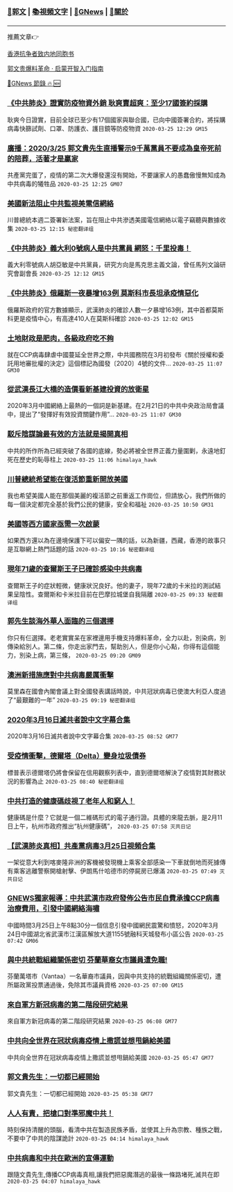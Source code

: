 ###  [:eagle:郭文](https://github.com/ourhimalayas/txt) | [:books:視頻文字](https://github.com/ourhimalayas/txt/blob/master/content/README.md) | [:newspaper:GNews](https://github.com/ourhimalayas/txt/blob/master/content/gnews/README.md) | [:pray:關於](https://github.com/ourhimalayas/home/tree/master/about)
---

推薦文章:point_right:

[香港抗争者致内地同胞书](https://github.com/ourhimalayas/news/blob/master/2019/08/a_letter_from_the_hong_kong_people.md)

[郭文贵爆料革命 · 启蒙开智入门指南](https://github.com/ourhimalayas/txt/issues/1)

[:newspaper:GNews 節錄 :fire: :new:](https://github.com/ourhimalayas/txt/blob/master/content/gnews/README.md) 



### [《中共肺炎》證實防疫物資外銷 耿爽賣超爽：至少17國簽約採購](/content/gnews/1/README.md)

耿爽今日證實，目前全球已至少有17個國家與聯合國，已向中國簽署合約，將採購病毒快篩試劑、口罩、防護衣、護目鏡等防疫物資  `2020-03-25 12:29 GM15`

### [廣播：2020/3/25 郭文貴先生直播警示9千萬黨員不要成為皇帝死前的陪葬，活著才是贏家](/content/gnews/2/README.md)

共產黨完蛋了，疫情的第二次大爆發還沒有開始，不要讓家人的愚蠢傲慢無知成為中共病毒的犧牲品  `2020-03-25 12:25 GM07`

### [美國新法阻止中共監視美電信網絡](/content/gnews/3/README.md)

川普總統本週二簽署新法案，旨在阻止中共滲透美國電信網絡以電子竊聽與數據收集  `2020-03-25 12:15 秘密翻译组`

### [《中共肺炎》義大利0號病人是中共黨員 網怒：千里投毒！](/content/gnews/4/README.md)

義大利零號病人胡亞敏是中共黨員，研究方向是馬克思主義文論，曾任馬列文論研究會副會長  `2020-03-25 12:12 GM15`

### [《中共肺炎》俄羅斯一夜暴增163例 莫斯科市長坦承疫情惡化](/content/gnews/5/README.md)

俄羅斯政府的官方數據顯示，武漢肺炎的確診人數一夕暴增163例，其中首都莫斯科更是疫情中心，有高達410人在莫斯科確診  `2020-03-25 12:02 GM15`

### [土地財政是肥肉，各級政府吃不夠](/content/gnews/6/README.md)

就在CCP病毒肆虐中國蔓延全世界之際，中共國務院在3月初發布《關於授權和委託用地審批權的決定》這個標記為國發〔2020〕4號的文件...  `2020-03-25 11:07 GM30`

### [從武漢長江大橋的造價看新基建投資的放衛星](/content/gnews/7/README.md)

2020年3月中國網絡上最熱的一個詞是新基建。在2月21日的中共中央政治局會議中，提出了“發揮好有效投資關鍵作用”...  `2020-03-25 11:07 GM30`

### [駁斥陰謀論最有效的方法就是揭開真相](/content/gnews/8/README.md)

中共的所作所為已經突破了各國的底線，勢必將被全世界正義力量圍剿，永遠地釘死在歷史的恥辱柱上  `2020-03-25 11:06 himalaya_hawk`

### [川普總統希望能在復活節重新開放美國](/content/gnews/9/README.md)

我也希望美國人能在那個美麗的複活節之前重返工作崗位，但請放心，我們所做的每一個決定都完全基於我們公民的健康，安全和福祉  `2020-03-25 10:50 GM31`

### [美國等西方國家亟需一次啟蒙](/content/gnews/10/README.md)

如果西方還以為在邊境保護下可以偏安一隅的話，以為新疆，西藏，香港的故事只是互聯網上熱門話題的話  `2020-03-25 10:16 秘密翻译组`

### [現年71歲的查爾斯王子已確診感染中共病毒](/content/gnews/11/README.md)

查爾斯王子的症狀輕微，健康狀況良好。他的妻子，現年72歲的卡米拉的測試結果呈陰性。查爾斯和卡米拉目前在巴摩拉城堡自我隔離  `2020-03-25 09:33 秘密翻译组`

### [郭先生談海外華人面臨的三個選擇](/content/gnews/12/README.md)

你只有仨選擇。老老實實呆在家裡邊用手機支持爆料革命，全力以赴，別染病，別傳染給別人。第二條，你走出家門去，幫助別人，但是你小心點，你得有這個能力，別染上病，第三條，  `2020-03-25 09:20 GM09`

### [澳洲新措施應對中共病毒嚴厲衝擊](/content/gnews/13/README.md)

莫里森在國會內閣會議上對全國發表講話時說，中共冠狀病毒已使澳大利亞人度過了“最艱難的一年”  `2020-03-25 09:19 秘密翻译组`

### [2020年3月16日滅共者說中文字幕合集](/content/gnews/14/README.md)

2020年3月16日滅共者說中文字幕合集  `2020-03-25 08:52 GM77`

### [受疫情衝擊，德爾塔（Delta）變身垃圾債券](/content/gnews/15/README.md)

標普表示德爾塔仍將會保留在信用觀察列表中，直到德爾塔解決了疫情對其財務狀況的影響為止  `2020-03-25 08:40 秘密翻译组`

### [中共打造的健康碼歧視了老年人和窮人！](/content/gnews/16/README.md)

健康碼是什麼？它就是一個二維碼形式的電子通行證。具體的來龍去脈，是2月11日上午，杭州市政府推出“杭州健康碼”，  `2020-03-25 07:58 灭共日记`

### [【武漢肺炎真相】共產黨病毒3月25日視頻合集](/content/gnews/17/README.md)

一架從意大利到喀麥隆非洲的客機被發現機上乘客全部感染一下車就倒地而死據傳有乘客逃離警察開槍射擊、伊朗馬什哈德市的停屍房已爆滿  `2020-03-25 07:49 灭共日记`

### [GNEWS獨家報導：中共武漢市政府發佈公告市民自費承擔CCP病毒治療費用，引發中國網絡海嘯](/content/gnews/18/README.md)

中國時間3月25日上午8點30分一個信息引發中國網民震驚和憤怒，2020年3月24日中國湖北省武漢市江漢區解放大道1155號融科天城發布小區公告  `2020-03-25 07:42 GM06`

### [與中共統戰組織關係密切 芬蘭華裔女市議員遭免職!](/content/gnews/19/README.md)

芬蘭萬塔市（Vantaa）一名華裔市議員，因與中共支持的統戰組織關係密切，遭所屬政黨投票通過後，免除其市議員資格  `2020-03-25 07:00 GM15`

### [來自軍方新冠病毒的第二階段研究結果](/content/gnews/20/README.md)

來自軍方新冠病毒的第二階段研究結果  `2020-03-25 06:08 GM77`

### [中共向全世界在冠狀病毒疫情上撒謊並想甩鍋給美國](/content/gnews/21/README.md)

中共向全世界在冠狀病毒疫情上撒謊並想甩鍋給美國  `2020-03-25 05:47 GM77`

### [郭文貴先生：一切都已經開始](/content/gnews/22/README.md)

郭文貴先生：一切都已經開始  `2020-03-25 05:38 GM77`

### [人人有責，把槍口對準邪魔中共！](/content/gnews/23/README.md)

時刻保持清醒的頭腦，看清中共在製造民族矛盾，並使其上升為宗教、種族之戰，不要中了中共的陰謀詭計  `2020-03-25 04:14 himalaya_hawk`

### [中共病毒和中共在歐洲的宣傳運動](/content/gnews/24/README.md)

跟隨文貴先生,傳播CCP病毒真相,讓我們把惡魔潛逃的最後一條路堵死,滅共在即  `2020-03-25 04:07 himalaya_hawk`

